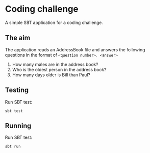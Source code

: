 # Coding challenge

A simple SBT application for a coding challenge.

## The aim

The application reads an AddressBook file and answers the following questions in the format of ```<question number>. <answer>```

1. How many males are in the address book?
2. Who is the oldest person in the address book?
3. How many days older is Bill than Paul?

## Testing

Run SBT test:
 
```
sbt test
```

## Running

Run SBT test:
 
```
sbt run
```
